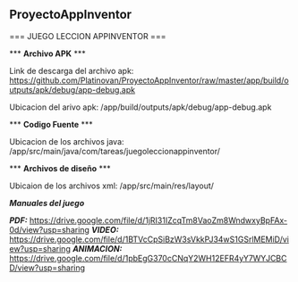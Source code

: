 ## ProyectoAppInventor

=== JUEGO LECCION APPINVENTOR ===

*** **Archivo APK** ***

Link de descarga del archivo apk: https://github.com/Platinovan/ProyectoAppInventor/raw/master/app/build/outputs/apk/debug/app-debug.apk

Ubicacion del arivo apk: /app/build/outputs/apk/debug/app-debug.apk

*** **Codigo Fuente** ***

Ubicacion de los archivos java: /app/src/main/java/com/tareas/juegoleccionappinventor/

*** **Archivos de diseño** ***

Ubicaion de los archivos xml: /app/src/main/res/layout/

***Manuales del juego***

***PDF:*** https://drive.google.com/file/d/1jRI31IZcqTm8VaoZm8WndwxyBpFAx-0d/view?usp=sharing
***VIDEO:*** https://drive.google.com/file/d/1BTVcCpSiBzW3sVkkPJ34wS1GSrlMEMiD/view?usp=sharing
***ANIMACION:*** https://drive.google.com/file/d/1pbEgG370cCNqY2WH12EFR4yY7WYJCBCD/view?usp=sharing
